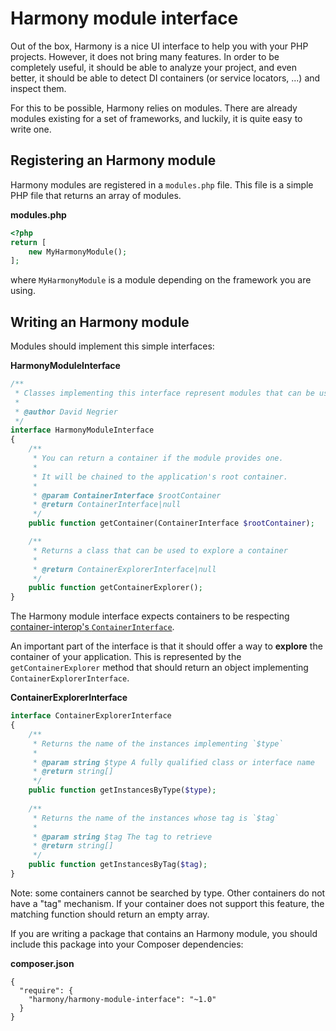 Harmony module interface
========================

Out of the box, Harmony is a nice UI interface to help you with your PHP projects. However, it does not bring
many features. In order to be completely useful, it should be able to analyze your project, and even better,
it should be able to detect DI containers (or service locators, ...) and inspect them.

For this to be possible, Harmony relies on modules. There are already modules existing for a set of
frameworks, and luckily, it is quite easy to write one.

Registering an Harmony module
-----------------------------

Harmony modules are registered in a `modules.php` file.
This file is a simple PHP file that returns an array of modules.

**modules.php**
```php
<?php
return [
    new MyHarmonyModule();
];
```

where `MyHarmonyModule` is a module depending on the framework you are using.

Writing an Harmony module
-------------------------

Modules should implement this simple interfaces:

**HarmonyModuleInterface**
```php
/**
 * Classes implementing this interface represent modules that can be used by Harmony.
 *
 * @author David Negrier
 */
interface HarmonyModuleInterface
{
    /**
     * You can return a container if the module provides one.
     *
     * It will be chained to the application's root container.
     *
     * @param ContainerInterface $rootContainer
     * @return ContainerInterface|null
     */
    public function getContainer(ContainerInterface $rootContainer);

    /**
     * Returns a class that can be used to explore a container
     *
     * @return ContainerExplorerInterface|null
     */
    public function getContainerExplorer();
}
```

The Harmony module interface expects containers to be respecting [container-interop's `ContainerInterface`](https://github.com/container-interop/container-interop).

An important part of the interface is that it should offer a way to **explore** the container of your application.
This is represented by the `getContainerExplorer` method that should return an
object implementing `ContainerExplorerInterface`.

**ContainerExplorerInterface**
```php
interface ContainerExplorerInterface
{
    /**
     * Returns the name of the instances implementing `$type`
     *
     * @param string $type A fully qualified class or interface name
     * @return string[]
     */
    public function getInstancesByType($type);
    
    /**
     * Returns the name of the instances whose tag is `$tag`
     *
     * @param string $tag The tag to retrieve
     * @return string[]
     */
    public function getInstancesByTag($tag);
}
```

Note: some containers cannot be searched by type. Other containers do not have a "tag" mechanism. If your container does not
support this feature, the matching function should return an empty array.

If you are writing a package that contains an Harmony module, you should include this package into your Composer dependencies:

**composer.json**
```
{
  "require": {
    "harmony/harmony-module-interface": "~1.0"
  }
}
```
